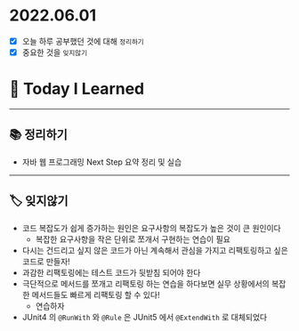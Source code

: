 # 2022.06.01

- [x]  오늘 하루 공부했던 것에 대해 `정리하기`
- [x]  중요한 것을 `잊지않기`

# 🚩 Today I Learned

---

## 📚 정리하기

- 자바 웹 프로그래밍 Next Step 요약 정리 및 실습

---

## 🏷 잊지않기

- 코드 복잡도가 쉽게 증가하는 원인은 요구사항의 복잡도가 높은 것이 큰 원인이다
    - 복잡한 요구사항을 작은 단위로 쪼개서 구현하는 연습이 필요
- 다시는 건드리고 싶지 않은 코드가 아닌 계속해서 관심을 가지고 리팩토링하고 싶은 코드로 만들자!
- 과감한 리팩토링에는 테스트 코드가 뒷받침 되어야 한다
- 극단적으로 메서드를 쪼개고 리팩토링 하는 연습을 하다보면 실무 상황에서의 복잡한 메서드들도 빠르게 리팩토링 할 수 있다!
    - 연습하자
- JUnit4 의 `@RunWith` 와 `@Rule` 은 JUnit5 에서 `@ExtendWith` 로 대체되었다